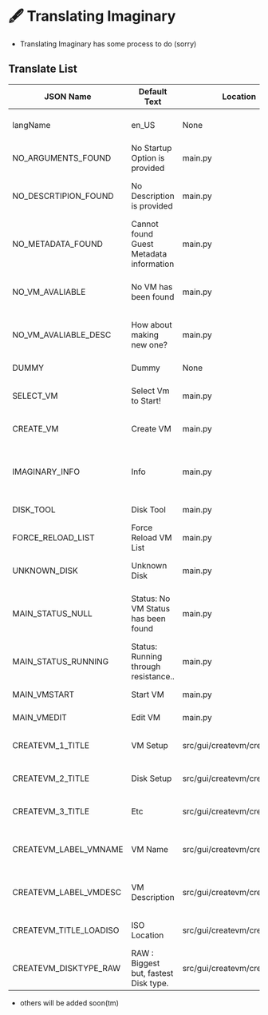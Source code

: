 # 🖋 Translating Imaginary
- Translating Imaginary has some process to do (sorry)

## Translate List
| JSON Name              	| Default Text                            	| Location                     	| Widget                  	| Usage                                          	|
|------------------------	|-----------------------------------------	|------------------------------	|-------------------------	|------------------------------------------------	|
| langName               	| en_US                                   	| None                         	| None                    	| Language Name Information                      	|
| NO_ARGUMENTS_FOUND     	| No Startup Option is provided           	| main.py                      	| label_VMInfo            	| Startup Arguments Not found                    	|
| NO_DESCRTIPION_FOUND   	| No Description is provided              	| main.py                      	| label_Vm_Desc           	| VM Description Text Not found                  	|
| NO_METADATA_FOUND      	| Cannot found Guest Metadata information 	| main.py                      	| label_VMInfo            	| Metadata Information Invaild                   	|
| NO_VM_AVALIABLE        	| No VM has been found                    	| main.py                      	| label_Vm_Title          	| No Vm found (skip driver folder)               	|
| NO_VM_AVALIABLE_DESC   	| How about making new one?               	| main.py                      	| label_Vm_Desc           	| No Vm found (skip driver folder)               	|
| DUMMY                  	| Dummy                                 	| None                         	| None                    	| Dummy Dev Text                                 	|
| SELECT_VM              	| Select Vm to Start!                     	| main.py                      	| label_Vm_Title          	| VM Found but not selected                      	|
| CREATE_VM              	| Create VM                               	| main.py                      	| createVM                	| VM Creation Button                             	|
| IMAGINARY_INFO         	| Info                                    	| main.py                      	| setting                 	| Imaginary Information (Lang Setting page)      	|
| DISK_TOOL              	| Disk Tool                               	| main.py                      	| diskTool                	| Disk Tool Button                               	|
| FORCE_RELOAD_LIST      	| Force Reload VM List                    	| main.py                      	| imaginarySetting        	| Reload VM Guest List View                      	|
| UNKNOWN_DISK           	| Unknown Disk                            	| main.py                      	| None (VM Metadata JSON) 	| Unknown Disk Loaded                            	|
| MAIN_STATUS_NULL       	| Status: No VM Status has been found     	| main.py                      	| label_Vm_Status         	| VM Status Invaild (Invaild Process, Exception) 	|
| MAIN_STATUS_RUNNING    	| Status: Running through resistance..    	| main.py                      	| label_Vm_Status         	| VM Process found, Running                      	|
| MAIN_VMSTART           	| Start VM                                	| main.py                      	| runVM                   	| VM Run Button                                  	|
| MAIN_VMEDIT            	| Edit VM                                 	| main.py                      	| editVM                  	| VM Edit Button                                 	|
| CREATEVM_1_TITLE       	| VM Setup                                	| src/gui/createvm/createvm.py 	| label_Title             	| VM Setup Title Frame 1                         	|
| CREATEVM_2_TITLE       	| Disk Setup                              	| src/gui/createvm/createvm.py 	| label_Title             	| VM Setup Title Frame 2                         	|
| CREATEVM_3_TITLE       	| Etc                                     	| src/gui/createvm/createvm.py 	| label_Title             	| VM Setup Title Frame 3                         	|
| CREATEVM_LABEL_VMNAME  	| VM Name                                 	| src/gui/createvm/createvm.py 	| label_InputLabel     	    | VM Setup Guest Name Label                      	|
| CREATEVM_LABEL_VMDESC  	| VM Description                          	| src/gui/createvm/createvm.py 	| label_loadISO           	| VM Setup Guest VM Description Label               |
| CREATEVM_TITLE_LOADISO 	| ISO Location                            	| src/gui/createvm/createvm.py 	| label_loadISO_title     	| VM Setup ISO Load Title                           |
| CREATEVM_DISKTYPE_RAW 	| RAW : Biggest but, fastest Disk type.     | src/gui/createvm/createvm.py 	| diskType_RAW           	| Virtual Disk Type RAW                             |

- others will be added soon(tm)